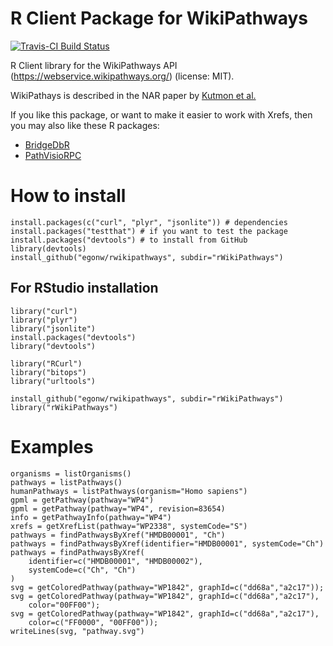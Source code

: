 # R Client Package for WikiPathways
[![Travis-CI Build Status](https://travis-ci.org/wikipathways/rwikipathways.svg?branch=master)](https://travis-ci.org/wikipathways/rwikipathways)

R Client library for the WikiPathways API (https://webservice.wikipathways.org/) (license: MIT).

WikiPathays is described in the NAR paper by [Kutmon et al.](http://dx.doi.org/10.1093/nar/gkv1024)

If you like this package, or want to make it easier to work with Xrefs, then
you may also like these R packages:

* [BridgeDbR](https://github.com/BiGCAT-UM/bridgedb-r)
* [PathVisioRPC](http://projects.bigcat.unimaas.nl/pathvisiorpc/)

# How to install
```
install.packages(c("curl", "plyr", "jsonlite")) # dependencies
install.packages("testthat") # if you want to test the package
install.packages("devtools") # to install from GitHub
library(devtools)
install_github("egonw/rwikipathways", subdir="rWikiPathways")
```
## For RStudio installation
```
library("curl")
library("plyr")
library("jsonlite")
install.packages("devtools")
library("devtools")

library("RCurl")
library("bitops")
library("urltools")

install_github("egonw/rwikipathways", subdir="rWikiPathways")
library("rWikiPathways")
```

# Examples
```
organisms = listOrganisms()
pathways = listPathways()
humanPathways = listPathways(organism="Homo sapiens")
gpml = getPathway(pathway="WP4")
gpml = getPathway(pathway="WP4", revision=83654)
info = getPathwayInfo(pathway="WP4")
xrefs = getXrefList(pathway="WP2338", systemCode="S")
pathways = findPathwaysByXref("HMDB00001", "Ch")
pathways = findPathwaysByXref(identifier="HMDB00001", systemCode="Ch")
pathways = findPathwaysByXref(
    identifier=c("HMDB00001", "HMDB00002"),
    systemCode=c("Ch", "Ch")
)
svg = getColoredPathway(pathway="WP1842", graphId=c("dd68a","a2c17"));
svg = getColoredPathway(pathway="WP1842", graphId=c("dd68a","a2c17"),
    color="00FF00");
svg = getColoredPathway(pathway="WP1842", graphId=c("dd68a","a2c17"),
    color=c("FF0000", "00FF00"));
writeLines(svg, "pathway.svg")
````
